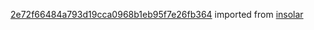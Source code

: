 [2e72f66484a793d19cca0968b1eb95f7e26fb364](https://github.com/insolar/insolar/commit/2e72f66484a793d19cca0968b1eb95f7e26fb364) imported from [insolar](https://github.com/insolar/insolar)
